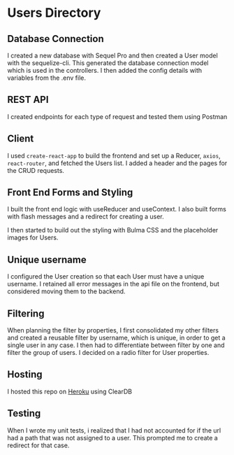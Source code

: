 # Users Directory

## Database Connection

I created a new database with Sequel Pro and then created a User model with the sequelize-cli. This generated the database connection model which is used in the controllers. I then added the config details with variables from the .env file.

## REST API

I created endpoints for each type of request and tested them using Postman

## Client

I used `create-react-app` to build the frontend and set up a Reducer, `axios`, `react-router`, and fetched the Users list. I added a header and the pages for the CRUD requests.

## Front End Forms and Styling

I built the front end logic with useReducer and useContext. I also built forms with flash messages and a redirect for creating a user.

I then started to build out the styling with Bulma CSS and the placeholder images for Users.

## Unique username

I configured the User creation so that each User must have a unique username. I retained all error messages in the api file on the frontend, but considered moving them to the backend.

## Filtering

When planning the filter by properties, I first consolidated my other filters and created a reusable filter by username, which is unique, in order to get a single user in any case. I then had to differentiate between filter by one and filter the group of users. I decided on a radio filter for User properties.

## Hosting

I hosted this repo on [Heroku](https://users-dir.herokuapp.com) using ClearDB

## Testing

When I wrote my unit tests, i realized that I had not accounted for if the url had a path that was not assigned to a user. This prompted me to create a redirect for that case.
